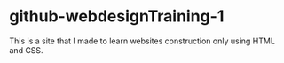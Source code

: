 # github-webdesignTraining-1
This is a site that I made to learn websites construction only using HTML and CSS. 
